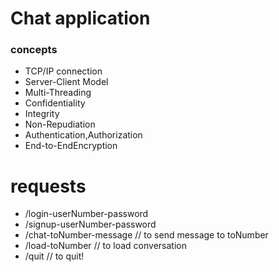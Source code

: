 # Chat application 

### concepts
- TCP/IP connection
- Server-Client Model
- Multi-Threading
- Confidentiality
- Integrity
- Non-Repudiation
- Authentication,Authorization
- End-to-EndEncryption



# requests
- /login-userNumber-password
- /signup-userNumber-password
- /chat-toNumber-message // to send message to toNumber
- /load-toNumber // to load conversation
- /quit // to quit!

